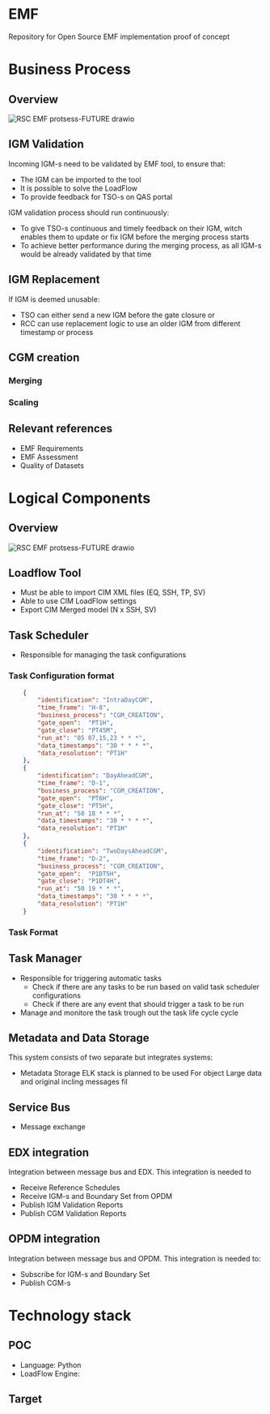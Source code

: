 # EMF
Repository for Open Source EMF implementation proof of concept


# Business Process
## Overview
![RSC EMF protsess-FUTURE drawio](https://user-images.githubusercontent.com/11408965/210733092-81fdea1e-f6c2-4df9-b9ab-e340d4847897.svg)
## IGM Validation
Incoming IGM-s need to be validated by EMF tool, to ensure that:
 - The IGM can be imported to the tool
 - It is possible to solve the LoadFlow
 - To provide feedback for TSO-s on QAS portal

IGM validation process should run continuously:
 - To give TSO-s continuous and timely feedback on their IGM, witch enables them to update or fix IGM before the merging process starts
 - To achieve better performance during the merging process, as all IGM-s would be already validated by that time


## IGM Replacement
If IGM is deemed unusable:
 - TSO can either send a new IGM before the gate closure or
 - RCC can use replacement logic to use an older IGM from different timestamp or process

## CGM creation
### Merging
### Scaling
## Relevant references
 - EMF Requirements
 - EMF Assessment
 - Quality of Datasets


# Logical Components
## Overview
![RSC EMF protsess-FUTURE drawio](https://user-images.githubusercontent.com/11408965/210733092-81fdea1e-f6c2-4df9-b9ab-e340d4847897.svg)
## Loadflow Tool
 - Must be able to import CIM XML files (EQ, SSH, TP, SV)
 - Able to use CIM LoadFlow settings
 - Export CIM Merged model (N x SSH, SV)

## Task Scheduler
 - Responsible for managing the task configurations

### Task Configuration format

```json
    {
        "identification": "IntraDayCGM",
        "time_frame": "H-8",
        "business_process": "CGM_CREATION",
        "gate_open":  "PT1H",
        "gate_close": "PT45M",
        "run_at": "05 07,15,23 * * *",
        "data_timestamps": "30 * * * *",
        "data_resolution": "PT1H"
    },
    {
        "identification": "DayAheadCGM",
        "time_frame": "D-1",
        "business_process": "CGM_CREATION",
        "gate_open":  "PT6H",
        "gate_close": "PT5H",
        "run_at": "50 18 * * *",
        "data_timestamps": "30 * * * *",
        "data_resolution": "PT1H"
    },
    {
        "identification": "TwoDaysAheadCGM",
        "time_frame": "D-2",
        "business_process": "CGM_CREATION",
        "gate_open":  "P1DT5H",
        "gate_close": "P1DT4H",
        "run_at": "50 19 * * *",
        "data_timestamps": "30 * * * *",
        "data_resolution": "PT1H"
    }
```

### Task Format

## Task Manager
 - Responsible for triggering automatic tasks
   - Check if there are any tasks to be run based on valid task scheduler configurations
   - Check if there are any event that should trigger a task to be run
 - Manage and monitore the task trough out the task life cycle cycle

## Metadata and Data Storage
This system consists of two separate but integrates systems:

 - Metadata Storage ELK stack is planned to be used
For object 
Large data and original incling messages fil

## Service Bus
 - Message exchange

## EDX integration
Integration between message bus and EDX. This integration is needed to
 - Receive Reference Schedules
 - Receive IGM-s and Boundary Set from OPDM
 - Publish IGM Validation Reports
 - Publish CGM Validation Reports

## OPDM integration
Integration between message bus and OPDM. This integration is needed to:
 - Subscribe for IGM-s and Boundary Set
 - Publish CGM-s


# Technology stack
## POC
 - Language: Python
 - LoadFlow Engine: 
## Target
